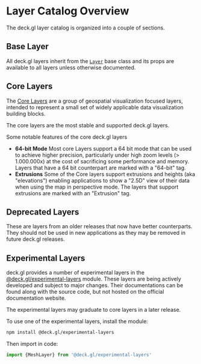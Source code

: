 # Layer Catalog Overview

The deck.gl layer catalog is organized into a couple of sections.

## Base Layer

All deck.gl layers inherit from the [`Layer`](/docs/api-reference/layer.md) base class and its props are available to all layers unless otherwise documented.

## Core Layers

The [Core Layers](/docs/layers/scatterplot-layer.md) are a group of geospatial visualization focused layers, intended to represent a small set of widely applicable data visualization building blocks.

The core layers are the most stable and supported deck.gl layers.

Some notable features of the core deck.gl layers

* **64-bit Mode** Most core Layers support a 64 bit mode that can be used to achieve higher precision, particularly under high zoom levels (> 1.000.000x) at the cost of sacrificing some performance and memory. Layers that have a 64 bit counterpart are marked with a "64-bit" tag.
* **Extrusions** Some of the Core layers support extrusions and heights (aka "elevations") enabling applications to show a "2.5D" view of their data when using the map in perspective mode. The layers that support extrusions are marked with an "Extrusion" tag.

## Deprecated Layers

These are layers from an older releases that now have better counterparts. They should not be used in new applications as they may be removed in future deck.gl releases.

## Experimental Layers

deck.gl provides a number of experimental layers in the [@deck.gl/experimental-layers](https://github.com/uber/deck.gl/tree/6.1-release/modules/experimental-layers) module. These layers are being actively developed and subject to major changes. Their documentations can be found along with the source code, but not hosted on the official documentation website.

The experimental layers may graduate to core layers in a later release. 

To use one of the experimental layers, install the module:

```bash
npm install @deck.gl/experimental-layers
```

Then import in code:

```js
import {MeshLayer} from '@deck.gl/experimental-layers'
```

